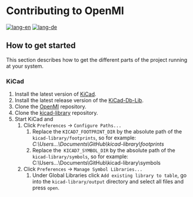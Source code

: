 # Contributing to OpenMI

[![lang-en](https://img.shields.io/badge/lang-en-inactive?style=for-the-badge)](CONTRIBUTING.md)
[![lang-de](https://img.shields.io/badge/lang-de-informational?style=for-the-badge)](CONTRIBUTING.de.md)

## How to get started

This section describes how to get the different parts of the project running at your system.

### KiCad

1. Install the latest version of [KiCad](https://www.kicad.org/).
2. Install the latest release version of the [KiCad-Db-Lib](https://github.com/Projektanker/kicad-db-lib/releases).
3. Clone the [OpenMI]((https://github.com/OpenCleanEnergy/OpenMI.git)) repository.
4. Clone the [kicad-library](https://github.com/OpenCleanEnergy/kicad-library) repository.
5. Start KiCad and
   1. Click `Preferences` -> `Configure Paths...`
      1. Replace the `KICAD7_FOOTPRINT_DIR` by the absolute path of the `kicad-library/footprints`, so for example: *C:\Users\...\Documents\GitHub\kicad-library\footprints*
      2. Replace the` KICAD7_SYMBOL_DIR` by the absolute path of the `kicad-library/symbols`, so for example: C:\Users\...\Documents\GitHub\kicad-library\symbols
   2. Click `Preferences` -> `Manage Symbol Libraries...`
      1. Under Global Libraries click `Add existing library to table`, go into the `kicad-library/output` directory and select all files and press `open`.

